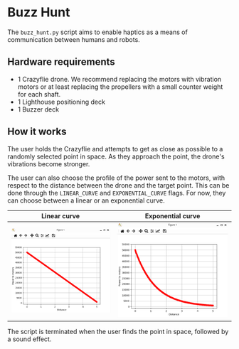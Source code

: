 # Buzz Hunt

The `buzz_hunt.py` script aims to enable haptics as a means of communication between humans and robots.


## Hardware requirements
- 1 Crazyflie drone. We recommend replacing the motors with vibration motors or at least replacing the propellers with a small counter weight for each shaft.
- 1 Lighthouse positioning deck
- 1 Buzzer deck


## How it works
The user holds the Crazyflie and attempts to get as close as possible to a randomly selected point in space. As they approach the point, the drone's vibrations become stronger.

The user can also choose the profile of the power sent to the motors, with respect to the distance between the drone and the target point. This can be done through the `LINEAR_CURVE` and `EXPONENTIAL_CURVE` flags. For now, they can choose between a linear or an exponential curve.


Linear curve            |  Exponential curve
:-------------------------:|:-------------------------:
![](resources/LinearCurve.png)  |  ![](resources/ExponentialCurve.png)

The script is terminated when the user finds the point in space, followed by a sound effect.